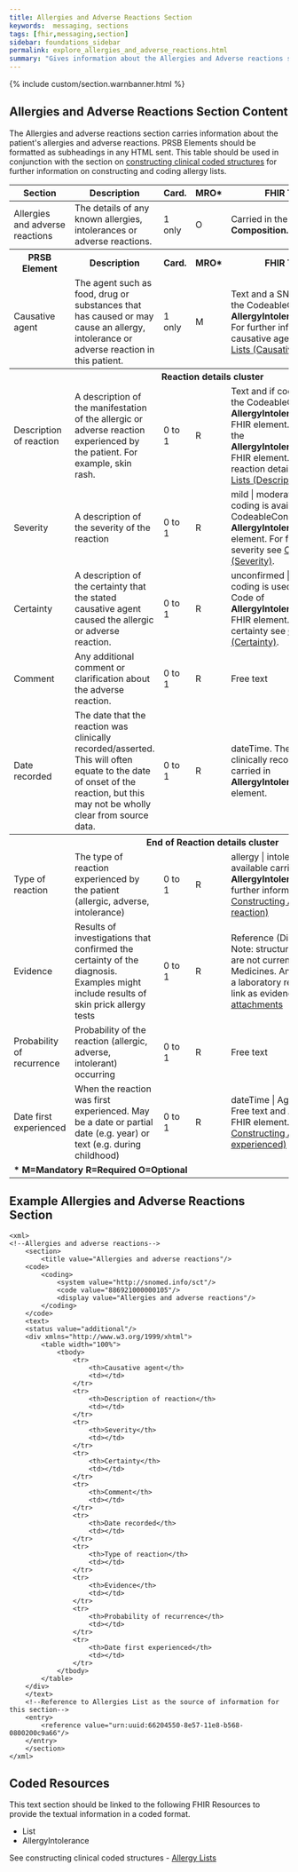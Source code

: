 ```yaml
---
title: Allergies and Adverse Reactions Section
keywords:  messaging, sections
tags: [fhir,messaging,section]
sidebar: foundations_sidebar
permalink: explore_allergies_and_adverse_reactions.html
summary: "Gives information about the Allergies and Adverse reactions section"
---
```


{% include custom/section.warnbanner.html %}

## Allergies and Adverse Reactions Section Content ##
The Allergies and adverse reactions section carries information about the patient's allergies and adverse reactions. PRSB Elements should be formatted as subheadings in any HTML sent.
This table should be used in conjunction with the section on [constructing clinical coded structures](build_allergy_lists.html) for further information on constructing and coding allergy lists. 

<table style="width:100%;max-width: 100%;">
	<thead>
		<tr>
			<th width="15%">Section</th>
			<th width="35%">Description</th>
			<th width="5%">Card.</th>
			<th width="5%">MRO*</th>
			<th width="40%">FHIR Target and Guidance</th>
		</tr>
	</thead>
	<tbody>
		<tr>
			<td>Allergies and adverse reactions</td>
			<td>The details of any known allergies, intolerances or adverse reactions.</td>
			<td>1 only</td>
			<td>O</td>
			<td>Carried in the CodeableConcept of <b>Composition.section.code</b> FHIR element.</td>
		</tr>
		<tr>
			<th>PRSB Element</th>
			<th>Description</th>
			<th>Card.</th>
			<th>MRO*</th>
			<th>FHIR Target and Guidance</th>		
		</tr>
		<tr>
			<td>Causative agent</td>
			<td>The agent such as food, drug or substances that has caused or may cause an allergy, intolerance or adverse reaction in this patient.</td>
			<td>1 only</td>
			<td>M</td>
			<td>Text and a SNOMED CT concept carried in the CodeableConcept of <b>AllergyIntolerance.code</b> FHIR element. For further information on coding causative agent see <a href="build_allergy_lists.html#causative-agents">Constructing Allergy Lists (Causative agents).</a></td>
		</tr>
		<tr>
			<th colspan="5">Reaction details cluster</th>
		</tr>
		<tr>
			<td>Description of reaction</td>
			<td>A description of the manifestation of the allergic or adverse reaction experienced by the patient. For example, skin rash.</td>
			<td>0 to 1</td>
			<td>R</td>
			<td>Text and if coding is available carried in the CodeableConcept of the <b>AllergyIntolerance.reaction.manifestation</b> FHIR element. If no coding is available use the <b>AllergyIntolerance.reaction.description</b> FHIR element. For further information on reaction details see <a href="build_allergy_lists.html#reaction-details">Constructing Allergy Lists (Description of reaction).</a></td>
		</tr>
		<tr>
			<td>Severity</td>
			<td>A description of the severity of the reaction</td>
			<td>0 to 1</td>
			<td>R</td>
			<td>mild | moderate | severe. Text and if coding is available carried in the CodeableConcept of the <b>AllergyIntolerance.reaction.severity</b> FHIR element. For further information on severity see <a href="build_allergy_lists.html#severity">Constructing Allergy Lists (Severity)</a>.</td>
		</tr>
		<tr>
			<td>Certainty</td>
			<td>A description of the certainty that the stated causative agent caused the allergic or adverse reaction.</td>
			<td>0 to 1</td>
			<td>R</td>
			<td>unconfirmed | confirmed. Text and if coding is used available carried in the Code of <b>AllergyIntolerance.verificationStatus</b> FHIR element. For further information on certainty see <a href="build_allergy_lists.html#certainty">Constructing Allergy Lists (Certainty)</a>.</td>
		</tr>
		<tr>
			<td>Comment</td>
			<td>Any additional comment or clarification about the adverse reaction.</td>
			<td>0 to 1</td>
			<td>R</td>
			<td>Free text</td>
		</tr>
		<tr>
			<td>Date recorded</td>
			<td>The date that the reaction was clinically recorded/asserted. This will often equate to the date of onset of the reaction, but this may not be wholly clear from source data.</td>
			<td>0 to 1</td>
			<td>R</td>
			<td>dateTime. The date that the reaction was clinically recorded/asserted. Text and carried in <b>AllergyIntolerance.assertedDate</b> FHIR element.</td>
		</tr>
		<tr>
		<th colspan="5">End of Reaction details cluster</th>
		</tr>
		<tr>
			<td>Type of reaction</td>
			<td>The type of reaction experienced by the patient (allergic, adverse, intolerance)</td>
			<td>0 to 1</td>
			<td>R</td>
			<td>allergy | intolerance. Text and if coding is available carried in Code of <b>AllergyIntolerance.type</b> FHIR element. For further information on certainty see <a href="build_allergy_lists.html#type-of-reaction">Constructing Allergy Lists (Type of reaction)</a></td>
		</tr>
		<tr>
			<td>Evidence</td>
			<td>Results of investigations that confirmed the certainty of the diagnosis. Examples might include results of skin prick allergy tests</td>
			<td>0 to 1</td>
			<td>R</td>
			<td>Reference (DiagnosticReport). Free text. Note: structured FHIR Diagnostic Reports are not currently supported in Digital Medicines. An attachment such as a pdf of a laboratory report may be included with a link as evidence. See section on <a href="build_attachments.html">Use of attachments</a></td>
		</tr>
		<tr>
			<td>Probability of recurrence</td>
			<td>Probability of the reaction (allergic, adverse, intolerant) occurring</td>
			<td>0 to 1</td>
			<td>R</td>
			<td>Free text</td>
		</tr>
		<tr>
			<td>Date first experienced</td>
			<td>When the reaction was first experienced. May be a date or partial date (e.g. year) or text (e.g. during childhood)</td>
			<td>0 to 1</td>
			<td>R</td>
			<td>dateTime | Age | Period | Range | String. Free text and <b>AllergyIntolerance.onset[x]</b> FHIR element. For further information see <a href="build_allergy_lists.html#date-first-experienced">Constructing Allergy Lists (Date first experienced)</a></td>
		</tr>
		<tr>
		<td colspan="5"><b>* M=Mandatory R=Required O=Optional</b></td>
		</tr>
	</tbody>
</table>



##  Example Allergies and Adverse Reactions Section ##

```
<xml>
<!--Allergies and adverse reactions-->
	<section>
		<title value="Allergies and adverse reactions"/>
	<code>
		<coding>
			<system value="http://snomed.info/sct"/>
			<code value="886921000000105"/>
			<display value="Allergies and adverse reactions"/>
		</coding>
	</code>
	<text>
	<status value="additional"/>
	<div xmlns="http://www.w3.org/1999/xhtml">
		<table width="100%">
			<tbody>
				<tr>
					<th>Causative agent</th>
					<td></td>
				</tr>
				<tr>
					<th>Description of reaction</th>
					<td></td>
				</tr>
				<tr>
					<th>Severity</th>
					<td></td>
				</tr>
				<tr>
					<th>Certainty</th>
					<td></td>
				</tr>
				<tr>
					<th>Comment</th>
					<td></td>
				</tr>
				<tr>
					<th>Date recorded</th>
					<td></td>
				</tr>
				<tr>
					<th>Type of reaction</th>
					<td></td>
				</tr>
				<tr>
					<th>Evidence</th>
					<td></td>
				</tr>
				<tr>
					<th>Probability of recurrence</th>
					<td></td>
				</tr>
				<tr>
					<th>Date first experienced</th>
					<td></td>
				</tr>
			</tbody>
		</table>
	</div>
	</text>
	<!--Reference to Allergies List as the source of information for this section-->
	<entry>
		<reference value="urn:uuid:66204550-8e57-11e8-b568-0800200c9a66"/>
	</entry>
	</section>
</xml>
```

## Coded Resources ##

This text section should be linked to the following FHIR Resources to provide the textual information in a coded format.

- List
- AllergyIntolerance
 
See constructing clinical coded structures - [Allergy Lists](build_allergy_lists.html)











